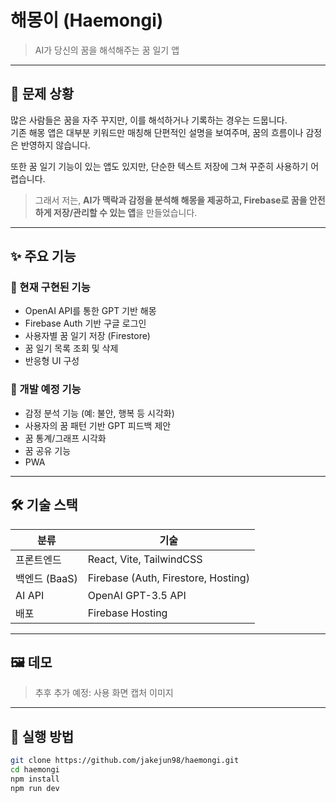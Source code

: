 # 해몽이 (Haemongi)  
> AI가 당신의 꿈을 해석해주는 꿈 일기 앱

---

## 🧐 문제 상황

많은 사람들은 꿈을 자주 꾸지만, 이를 해석하거나 기록하는 경우는 드뭅니다.  
기존 해몽 앱은 대부분 키워드만 매칭해 단편적인 설명을 보여주며, 꿈의 흐름이나 감정은 반영하지 않습니다.

또한 꿈 일기 기능이 있는 앱도 있지만, 단순한 텍스트 저장에 그쳐 꾸준히 사용하기 어렵습니다.

> 그래서 저는, **AI가 맥락과 감정을 분석해 해몽을 제공하고, Firebase로 꿈을 안전하게 저장/관리할 수 있는 앱**을 만들었습니다.

---

## ✨ 주요 기능

### 🔹 현재 구현된 기능
- OpenAI API를 통한 GPT 기반 해몽
- Firebase Auth 기반 구글 로그인
- 사용자별 꿈 일기 저장 (Firestore)
- 꿈 일기 목록 조회 및 삭제
- 반응형 UI 구성

### 🔹 개발 예정 기능
- 감정 분석 기능 (예: 불안, 행복 등 시각화)
- 사용자의 꿈 패턴 기반 GPT 피드백 제안
- 꿈 통계/그래프 시각화
- 꿈 공유 기능
- PWA

---

## 🛠 기술 스택

| 분류 | 기술 |
|------|------|
| 프론트엔드 | React, Vite, TailwindCSS |
| 백엔드 (BaaS) | Firebase (Auth, Firestore, Hosting) |
| AI API | OpenAI GPT-3.5 API |
| 배포 | Firebase Hosting |


---

## 🖼 데모

> 추후 추가 예정: 사용 화면 캡처 이미지

---

## 🚀 실행 방법

```bash
git clone https://github.com/jakejun98/haemongi.git
cd haemongi
npm install
npm run dev
